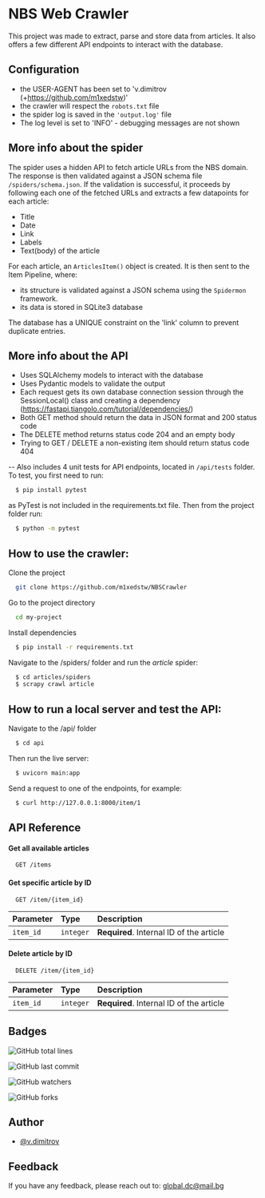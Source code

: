 # NBS Web Crawler

This project was made to extract, parse and store data from articles. It also offers
a few different API endpoints to interact with the database.


## Configuration

- the USER-AGENT has been set to 'v.dimitrov (+https://github.com/m1xedstw)'
- the crawler will respect the ```robots.txt``` file
- the spider log is saved in the ```'output.log'``` file
- The log level is set to 'INFO' - debugging messages are not shown

## More info about the spider

The spider uses a hidden API to fetch article URLs from the NBS domain. The response
is then validated against a JSON schema file ```/spiders/schema.json```. If the validation
is successful, it proceeds by following each one of the fetched URLs and extracts a few
datapoints for each article:
- Title
- Date
- Link
- Labels
- Text(body) of the article

For each article, an ```ArticlesItem()``` object is created. It is then sent to the Item
Pipeline, where:

- its structure is validated against a JSON schema using the ```Spidermon``` framework.
- its data is stored in SQLite3 database

The database has a UNIQUE constraint on the 'link' column to prevent duplicate entries.

## More info about the API

- Uses SQLAlchemy models to interact with the database
- Uses Pydantic models to validate the output
- Each request gets its own database connection session through the 
  SessionLocal() class and creating a dependency (https://fastapi.tiangolo.com/tutorial/dependencies/)
- Both GET method should return the data in JSON format and 200 status code
- The DELETE method returns status code 204 and an empty body
- Trying to GET / DELETE a non-existing item should return status code 404

-- Also includes 4 unit tests for API endpoints, located in ```/api/tests``` folder. To test, 
you first need to run:

```bash
  $ pip install pytest
```

as PyTest is not included in the requirements.txt file. Then from the project folder run:

```bash
  $ python -m pytest
```


## How to use the crawler:

Clone the project

```bash
  git clone https://github.com/m1xedstw/NBSCrawler
```

Go to the project directory

```bash
  cd my-project
```

Install dependencies

```bash
  $ pip install -r requirements.txt
```

Navigate to the /spiders/ folder and run the *article* spider:


```bash
  $ cd articles/spiders
  $ scrapy crawl article 
```







## How to run a local server and test the API:

Navigate to the /api/ folder

```bash
  $ cd api
```

Then run the live server:

```bash
  $ uvicorn main:app
```

Send a request to one of the endpoints, for example:

```bash
  $ curl http://127.0.0.1:8000/item/1
```
## API Reference

#### Get all available articles

```http
  GET /items
```



#### Get specific article by ID

```http
  GET /item/{item_id}
```

| Parameter | Type     | Description                       |
| :-------- | :------- | :-------------------------------- |
| `item_id`      | `integer` | **Required**. Internal ID of the article |



#### Delete article by ID

```http
  DELETE /item/{item_id}
```

| Parameter | Type     | Description                       |
| :-------- | :------- | :-------------------------------- |
| `item_id`      | `integer` | **Required**. Internal ID of the article |


## Badges

![GitHub total lines](https://img.shields.io/tokei/lines/github/m1xedstw/NBSCrawler) 

![GitHub last commit](https://img.shields.io/github/last-commit/m1xedstw/nbscrawler) 

![GitHub watchers](https://img.shields.io/github/watchers/m1xedstw/nbscrawler?style=social)

![GitHub forks](https://img.shields.io/github/forks/m1xedstw/nbscrawler?style=social)
## Author

- [@v.dimitrov](https://www.github.com/m1xedstw)


## Feedback

If you have any feedback, please reach out to: global.dc@mail.bg
